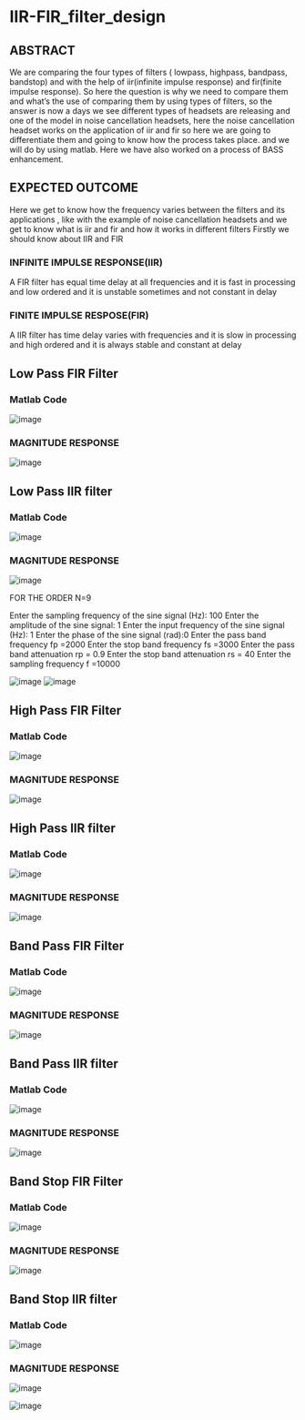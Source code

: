 # IIR-FIR_filter_design

## ABSTRACT

We are comparing the four types of filters ( lowpass, highpass, bandpass, bandstop) and with the help of iir(infinite impulse response) and fir(finite impulse response). So here the question is why we need to compare them and what’s the use of comparing them by using types of filters,  so the answer is now a days we see different types of headsets are releasing and one of the model in noise cancellation headsets,  here the noise cancellation headset works on the application of iir and fir so here we are going to differentiate them and going to know how the process takes place. and we will do by using matlab.
Here we have also worked on a process of BASS enhancement.

## EXPECTED OUTCOME

Here we get to know how the frequency varies between the filters and its applications , like with the example of noise cancellation headsets and we get to know what is iir and fir and how it works in different filters
Firstly we should know about IIR and FIR

### INFINITE IMPULSE RESPONSE(IIR)

A FIR filter has equal time delay at all frequencies and it is fast in processing and low ordered and it is unstable sometimes and not constant in delay

### FINITE IMPULSE RESPOSE(FIR)

A IIR filter has time delay varies with frequencies and it is slow in processing and high ordered and it is always stable and constant at delay

## Low Pass FIR Filter
### Matlab Code

![image](https://user-images.githubusercontent.com/91796225/191561780-ce7bfe4b-1a5e-4672-9c8e-af4e42fdedc9.png)

### MAGNITUDE RESPONSE

![image](https://user-images.githubusercontent.com/91796225/191561909-7b21ab59-610d-4069-8080-9b34468ff036.png)

## Low Pass IIR filter

### Matlab Code

![image](https://user-images.githubusercontent.com/91796225/191562108-2e4c49e4-8766-4fd3-9ee0-3764f7ef7429.png)

### MAGNITUDE RESPONSE

![image](https://user-images.githubusercontent.com/91796225/191562272-67f6be31-d482-49a0-9972-ed320dd819b1.png)

FOR THE ORDER N=9


Enter the sampling frequency of the sine signal (Hz): 100
Enter the amplitude of the sine signal: 1
Enter the input frequency of the sine signal (Hz): 1
Enter the phase of the sine signal (rad):0
Enter the pass band frequency fp =2000
Enter the stop band frequency fs  =3000
Enter the pass band attenuation rp = 0.9
Enter the stop band attenuation rs = 40
Enter the sampling frequency f	=10000

![image](https://user-images.githubusercontent.com/91796225/191562546-dbcf1dc9-5efa-41bf-b570-c28841da14d4.png)
![image](https://user-images.githubusercontent.com/91796225/191562607-9804f200-c2fd-456a-a0f9-1d8ad247d493.png)

## High Pass FIR Filter
### Matlab Code

![image](https://user-images.githubusercontent.com/91796225/191562824-cd7d6cc1-f0c0-4154-bffc-a7ea0029641f.png)

### MAGNITUDE RESPONSE

![image](https://user-images.githubusercontent.com/91796225/191562896-79d09970-f5ea-4f42-b791-285fdfba6bb5.png)

## High Pass IIR filter

### Matlab Code

![image](https://user-images.githubusercontent.com/91796225/191562960-6c574124-d126-4d55-9ab9-6f13f4492219.png)

### MAGNITUDE RESPONSE

![image](https://user-images.githubusercontent.com/91796225/191563022-cd5b0a48-c59c-4851-b3e1-e0516b13bf32.png)

## Band Pass FIR Filter
### Matlab Code

![image](https://user-images.githubusercontent.com/91796225/191563275-34960a8f-0a36-405d-857d-b4f7bbe1fcbb.png)

### MAGNITUDE RESPONSE

![image](https://user-images.githubusercontent.com/91796225/191563335-fd20da3a-f6c7-4cd1-b481-70ed61e48f3e.png)

## Band Pass IIR filter

### Matlab Code

![image](https://user-images.githubusercontent.com/91796225/191563443-0290f0c2-f262-44d8-be1c-6123450cc661.png)

### MAGNITUDE RESPONSE

![image](https://user-images.githubusercontent.com/91796225/191563631-f0017637-c049-4d6f-9a6c-ec57c034ee24.png)

## Band Stop FIR Filter
### Matlab Code
![image](https://user-images.githubusercontent.com/91796225/191563919-bf313f6c-a4a3-4edf-93e4-1f85b3813f38.png)

### MAGNITUDE RESPONSE
![image](https://user-images.githubusercontent.com/91796225/191563996-e8184341-7529-45a5-ae9b-0b2a6e66b824.png)

## Band Stop IIR filter
### Matlab Code

![image](https://user-images.githubusercontent.com/91796225/191564072-12781096-0732-407d-a2c4-673afa44b151.png)

### MAGNITUDE RESPONSE

![image](https://user-images.githubusercontent.com/91796225/191564128-d5dd99fd-323e-4c98-b591-6bd8f8c27fb4.png)

![image](https://user-images.githubusercontent.com/91796225/191564299-23fa40e1-e069-4eda-9b98-1c553b9386a8.png)
